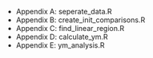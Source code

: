 - Appendix A: seperate_data.R
- Appendix B: create_init_comparisons.R
- Appendix C: find_linear_region.R
- Appendix D: calculate_ym.R
- Appendix E: ym_analysis.R
